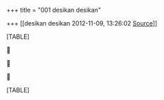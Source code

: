 +++
title = "001 desikan desikan"

+++
[[desikan desikan	2012-11-09, 13:26:02 [Source](https://groups.google.com/g/bvparishat/c/wCozsuqnDHw)]]



[TABLE]







[TABLE]

